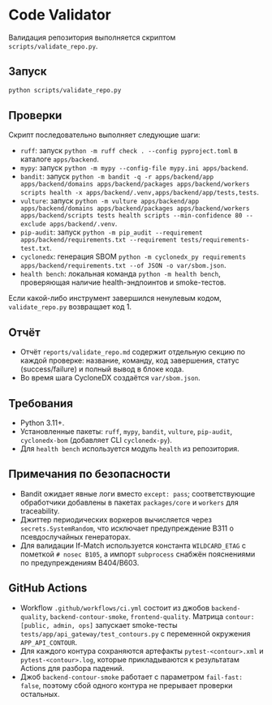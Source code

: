 # Code Validator

Валидация репозитория выполняется скриптом `scripts/validate_repo.py`.

## Запуск

```bash
python scripts/validate_repo.py
```

## Проверки

Скрипт последовательно выполняет следующие шаги:

- `ruff`: запуск `python -m ruff check . --config pyproject.toml` в каталоге `apps/backend`.
- `mypy`: запуск `python -m mypy --config-file mypy.ini apps/backend`.
- `bandit`: запуск `python -m bandit -q -r apps/backend/app apps/backend/domains apps/backend/packages apps/backend/workers scripts health -x apps/backend/.venv,apps/backend/app/tests,tests`.
- `vulture`: запуск `python -m vulture apps/backend/app apps/backend/domains apps/backend/packages apps/backend/workers apps/backend/scripts tests health scripts --min-confidence 80 --exclude apps/backend/.venv`.
- `pip-audit`: запуск `python -m pip_audit --requirement apps/backend/requirements.txt --requirement tests/requirements-test.txt`.
- `cyclonedx`: генерация SBOM `python -m cyclonedx_py requirements apps/backend/requirements.txt --of JSON -o var/sbom.json`.
- `health bench`: локальная команда `python -m health bench`, проверяющая наличие health-эндпоинтов и smoke-тестов.

Если какой-либо инструмент завершился ненулевым кодом, `validate_repo.py` возвращает код 1.

## Отчёт

- Отчёт `reports/validate_repo.md` содержит отдельную секцию по каждой проверке: название, команду, код завершения, статус (success/failure) и полный вывод в блоке кода.
- Во время шага CycloneDX создаётся `var/sbom.json`.

## Требования

- Python 3.11+.
- Установленные пакеты: `ruff`, `mypy`, `bandit`, `vulture`, `pip-audit`, `cyclonedx-bom` (добавляет CLI `cyclonedx-py`).
- Для `health bench` используется модуль `health` из репозитория.

## Примечания по безопасности

- Bandit ожидает явные логи вместо `except: pass`; соответствующие обработчики добавлены в пакетах `packages/core` и `workers` для traceability.
- Джиттер периодических воркеров вычисляется через `secrets.SystemRandom`, что исключает предупреждение B311 о псевдослучайных генераторах.
- Для валидации If-Match используется константа `WILDCARD_ETAG` с пометкой `# nosec B105`, а импорт `subprocess` снабжён пояснениями по предупреждениям B404/B603.

## GitHub Actions

- Workflow `.github/workflows/ci.yml` состоит из джобов `backend-quality`, `backend-contour-smoke`, `frontend-quality`. Матрица `contour: [public, admin, ops]` запускает smoke-тесты `tests/app/api_gateway/test_contours.py` с переменной окружения `APP_API_CONTOUR`.
- Для каждого контура сохраняются артефакты `pytest-<contour>.xml` и `pytest-<contour>.log`, которые прикладываются к результатам Actions для разбора падений.
- Джоб `backend-contour-smoke` работает с параметром `fail-fast: false`, поэтому сбой одного контура не прерывает проверки остальных.
